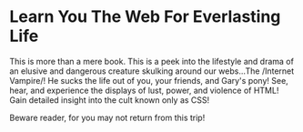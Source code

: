 Learn You The Web For Everlasting Life
======================================

This is more than a mere book. This is a peek into the lifestyle
and drama of an elusive and dangerous creature skulking around 
our webs...The /Internet Vampire/! He sucks the life out of you,
your friends, and Gary's pony! See, hear, and experience the displays
of lust, power, and violence of HTML! Gain detailed insight into the 
cult known only as CSS!

Beware reader, for you may not return from this trip!
